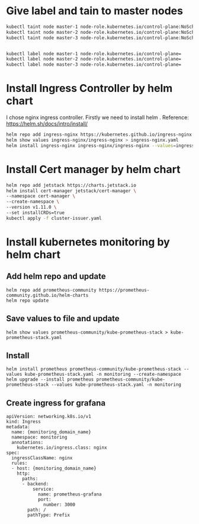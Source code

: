 # Give label and tain to master nodes

```bash
kubectl taint node master-1 node-role.kubernetes.io/control-plane:NoSchedule
kubectl taint node master-2 node-role.kubernetes.io/control-plane:NoSchedule
kubectl taint node master-3 node-role.kubernetes.io/control-plane:NoSchedule


kubectl label node master-1 node-role.kubernetes.io/control-plane=
kubectl label node master-2 node-role.kubernetes.io/control-plane=
kubectl label node master-3 node-role.kubernetes.io/control-plane=
```

# Install Ingress Controller by helm chart
I chose nginx ingress controller. Firstly we need to install helm . 
Reference: https://helm.sh/docs/intro/install/

```bash
helm repo add ingress-nginx https://kubernetes.github.io/ingress-nginx
helm show values ingress-nginx/ingress-nginx > ingress-nginx.yaml
helm install ingress-nginx ingress-nginx/ingress-nginx --values=ingress-nginx.yml --create-namespace

```

# Install Cert manager by helm chart

```bash
helm repo add jetstack https://charts.jetstack.io
helm install cert-manager jetstack/cert-manager \
--namespace cert-manager \
--create-namespace \
--version v1.11.0 \
--set installCRDs=true
kubectl apply -f cluster-issuer.yaml 
```

# Install kubernetes monitoring by helm chart

## Add helm repo and update
```
helm repo add prometheus-community https://prometheus-community.github.io/helm-charts
helm repo update
```

## Save values to file and update
```
helm show values prometheus-community/kube-prometheus-stack > kube-prometheus-stack.yaml
```

## Install
```
helm install prometheus prometheus-community/kube-prometheus-stack --values kube-prometheus-stack.yaml -n monitoring --create-namespace
helm upgrade --install prometheus prometheus-community/kube-prometheus-stack --values kube-prometheus-stack.yaml -n monitoring
```

## Create ingress for grafana
```
apiVersion: networking.k8s.io/v1
kind: Ingress
metadata:
  name: {monitoring_domain_name}
  namespace: monitoring
  annotations:
    kubernetes.io/ingress.class: nginx
spec:
  ingressClassName: nginx
  rules:
  - host: {monitoring_domain_name}
    http:
      paths:
      - backend:
          service:
            name: prometheus-grafana
            port:
              number: 3000
        path: /
        pathType: Prefix
```